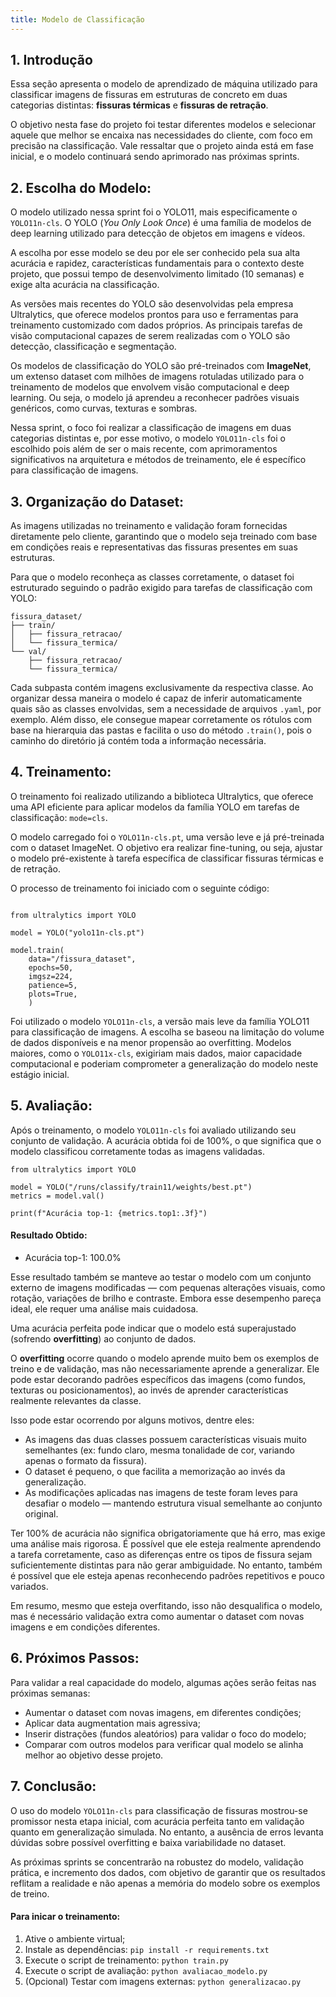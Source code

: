 ```yaml
---
title: Modelo de Classificação
---
```


## 1. Introdução

Essa seção apresenta o modelo de aprendizado de máquina utilizado para classificar imagens de fissuras em estruturas de concreto em duas categorias distintas: **fissuras térmicas** e **fissuras de retração**. 

O objetivo nesta fase do projeto foi testar diferentes modelos e selecionar aquele que melhor se encaixa nas necessidades do cliente, com foco em precisão na classificação. Vale ressaltar que o projeto ainda está em fase inicial, e o modelo continuará sendo aprimorado nas próximas sprints.

## 2. Escolha do Modelo:

O modelo utilizado nessa sprint foi o YOLO11, mais especificamente o `YOLO11n-cls`. O YOLO (*You Only Look Once*) é uma família de modelos de deep learning utilizado para detecção de objetos em imagens e vídeos. 

A escolha por esse modelo se deu por ele ser conhecido pela sua alta acurácia e rapidez, características fundamentais para o contexto deste projeto, que possui tempo de desenvolvimento limitado (10 semanas) e exige alta acurácia na classificação.

As versões mais recentes do YOLO são desenvolvidas pela empresa Ultralytics, que oferece modelos prontos para uso e ferramentas para treinamento customizado com dados próprios. As principais tarefas de visão computacional capazes de serem realizadas com o YOLO são detecção, classificação e segmentação. 

Os modelos de classificação do YOLO são pré-treinados com **ImageNet**, um extenso dataset com milhões de imagens rotuladas utilizado para o treinamento de modelos que envolvem visão computacional e deep learning. Ou seja, o modelo já aprendeu a reconhecer padrões visuais genéricos, como curvas, texturas e sombras.

Nessa sprint, o foco foi realizar a classificação de imagens em duas categorias distintas e, por esse motivo, o modelo `YOLO11n-cls` foi o escolhido pois além de ser o mais recente, com aprimoramentos significativos na arquitetura e métodos de treinamento, ele é específico para classificação de imagens. 

## 3. Organização do Dataset:

As imagens utilizadas no treinamento e validação foram fornecidas diretamente pelo cliente, garantindo que o modelo seja treinado com base em condições reais e representativas das fissuras presentes em suas estruturas.

Para que o modelo reconheça as classes corretamente, o dataset foi estruturado seguindo o padrão exigido para tarefas de classificação com YOLO:

```plaintext
fissura_dataset/
├── train/
│   ├── fissura_retracao/
│   └── fissura_termica/
└── val/
    ├── fissura_retracao/
    └── fissura_termica/
```

Cada subpasta contém imagens exclusivamente da respectiva classe. Ao organizar dessa maneira o modelo é capaz de inferir automaticamente quais são as classes envolvidas, sem a necessidade de arquivos `.yaml`, por exemplo. Além disso, ele consegue mapear corretamente os rótulos com base na hierarquia das pastas e facilita o uso do método `.train()`, pois o caminho do diretório já contém toda a informação necessária. 

## 4. Treinamento:

O treinamento foi realizado utilizando a biblioteca Ultralytics, que oferece uma API eficiente para aplicar modelos da família YOLO em tarefas de classificação: `mode=cls`. 

O modelo carregado foi o `YOLO11n-cls.pt`, uma versão leve e já pré-treinada com o dataset ImageNet. O objetivo era realizar fine-tuning, ou seja, ajustar o modelo pré-existente à tarefa específica de classificar fissuras térmicas e de retração.

O processo de treinamento foi iniciado com o seguinte código:

```plaintext

from ultralytics import YOLO

model = YOLO("yolo11n-cls.pt")

model.train(
    data="/fissura_dataset", 
    epochs=50, 
    imgsz=224,
    patience=5,
    plots=True,
    ) 
```

Foi utilizado o modelo `YOLO11n-cls`, a versão mais leve da família YOLO11 para classificação de imagens. A escolha se baseou na limitação do volume de dados disponíveis e na menor propensão ao overfitting. Modelos maiores, como o `YOLO11x-cls`, exigiriam mais dados, maior capacidade computacional e poderiam comprometer a generalização do modelo neste estágio inicial.

## 5. Avaliação:

Após o treinamento, o modelo `YOLO11n-cls` foi avaliado utilizando seu conjunto de validação. A acurácia obtida foi de 100%, o que significa que o modelo classificou corretamente todas as imagens validadas.

```
from ultralytics import YOLO

model = YOLO("/runs/classify/train11/weights/best.pt")
metrics = model.val()

print(f"Acurácia top-1: {metrics.top1:.3f}")

```
#### Resultado Obtido: 

- Acurácia top-1: 100.0%

Esse resultado também se manteve ao testar o modelo com um conjunto externo de imagens modificadas — com pequenas alterações visuais, como rotação, variações de brilho e contraste. Embora esse desempenho pareça ideal, ele requer uma análise mais cuidadosa. 

Uma acurácia perfeita pode indicar que o modelo está superajustado (sofrendo **overfitting**) ao conjunto de dados.

O **overfitting** ocorre quando o modelo aprende muito bem os exemplos de treino e de validação, mas não necessariamente aprende a generalizar. Ele pode estar decorando padrões específicos das imagens (como fundos, texturas ou posicionamentos), ao invés de aprender características realmente relevantes da classe.

Isso pode estar ocorrendo por alguns motivos, dentre eles:

- As imagens das duas classes possuem características visuais muito semelhantes (ex: fundo claro, mesma tonalidade de cor, variando apenas o formato da fissura).
- O dataset é pequeno, o que facilita a memorização ao invés da generalização.
- As modificações aplicadas nas imagens de teste foram leves para desafiar o modelo — mantendo estrutura visual semelhante ao conjunto original.

Ter 100% de acurácia não significa obrigatoriamente que há erro, mas exige uma análise mais rigorosa. É possível que ele esteja realmente aprendendo a tarefa corretamente, caso as diferenças entre os tipos de fissura sejam suficientemente distintas para não gerar ambiguidade. No entanto, também é possível que ele esteja apenas reconhecendo padrões repetitivos e pouco variados. 

Em resumo, mesmo que esteja overfitando, isso não desqualifica o modelo, mas é necessário validação extra como aumentar o dataset com novas imagens e em condições diferentes.

## 6. Próximos Passos:

Para validar a real capacidade do modelo, algumas ações serão feitas nas próximas semanas:

- Aumentar o dataset com novas imagens, em diferentes condições;
- Aplicar data augmentation mais agressiva;
- Inserir distrações (fundos aleatórios) para validar o foco do modelo;
- Comparar com outros modelos para verificar qual modelo se alinha melhor ao objetivo desse projeto.

## 7. Conclusão:

O uso do modelo `YOLO11n-cls` para classificação de fissuras mostrou-se promissor nesta etapa inicial, com acurácia perfeita tanto em validação quanto em generalização simulada. No entanto, a ausência de erros levanta dúvidas sobre possível overfitting e baixa variabilidade no dataset.

As próximas sprints se concentrarão na robustez do modelo, validação prática, e incremento dos dados, com objetivo de garantir que os resultados reflitam a realidade e não apenas a memória do modelo sobre os exemplos de treino.


#### Para inicar o treinamento:

1. Ative o ambiente virtual;
2. Instale as dependências: `pip install -r requirements.txt`
3. Execute o script de treinamento: `python train.py`
4. Execute o script de avaliação: `python avaliacao_modelo.py`
5. (Opcional) Testar com imagens externas: `python generalizacao.py`




